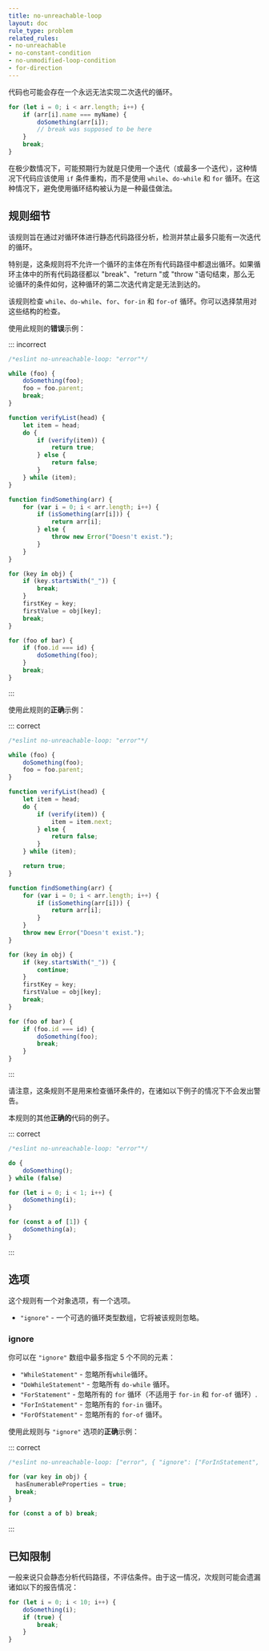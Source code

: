 ```yaml
---
title: no-unreachable-loop
layout: doc
rule_type: problem
related_rules:
- no-unreachable
- no-constant-condition
- no-unmodified-loop-condition
- for-direction
---
```


代码也可能会存在一个永远无法实现二次迭代的循环。

```js
for (let i = 0; i < arr.length; i++) {
    if (arr[i].name === myName) {
        doSomething(arr[i]);
        // break was supposed to be here
    }
    break;
}
```

在极少数情况下，可能预期行为就是只使用一个迭代（或最多一个迭代），这种情况下代码应该使用 `if` 条件重构，而不是使用 `while`、`do-while` 和 `for` 循环。在这种情况下，避免使用循环结构被认为是一种最佳做法。

## 规则细节

该规则旨在通过对循环体进行静态代码路径分析，检测并禁止最多只能有一次迭代的循环。

特别是，这条规则将不允许一个循环的主体在所有代码路径中都退出循环。如果循环主体中的所有代码路径都以 "break"、"return "或 "throw "语句结束，那么无论循环的条件如何，这种循环的第二次迭代肯定是无法到达的。

该规则检查 `while`、`do-while`、`for`、`for-in` 和 `for-of` 循环。你可以选择禁用对这些结构的检查。

使用此规则的**错误**示例：

::: incorrect

```js
/*eslint no-unreachable-loop: "error"*/

while (foo) {
    doSomething(foo);
    foo = foo.parent;
    break;
}

function verifyList(head) {
    let item = head;
    do {
        if (verify(item)) {
            return true;
        } else {
            return false;
        }
    } while (item);
}

function findSomething(arr) {
    for (var i = 0; i < arr.length; i++) {
        if (isSomething(arr[i])) {
            return arr[i];
        } else {
            throw new Error("Doesn't exist.");
        }
    }
}

for (key in obj) {
    if (key.startsWith("_")) {
        break;
    }
    firstKey = key;
    firstValue = obj[key];
    break;
}

for (foo of bar) {
    if (foo.id === id) {
        doSomething(foo);
    }
    break;
}
```

:::

使用此规则的**正确**示例：

::: correct

```js
/*eslint no-unreachable-loop: "error"*/

while (foo) {
    doSomething(foo);
    foo = foo.parent;
}

function verifyList(head) {
    let item = head;
    do {
        if (verify(item)) {
            item = item.next;
        } else {
            return false;
        }
    } while (item);

    return true;
}

function findSomething(arr) {
    for (var i = 0; i < arr.length; i++) {
        if (isSomething(arr[i])) {
            return arr[i];
        }
    }
    throw new Error("Doesn't exist.");
}

for (key in obj) {
    if (key.startsWith("_")) {
        continue;
    }
    firstKey = key;
    firstValue = obj[key];
    break;
}

for (foo of bar) {
    if (foo.id === id) {
        doSomething(foo);
        break;
    }
}
```

:::

请注意，这条规则不是用来检查循环条件的，在诸如以下例子的情况下不会发出警告。

本规则的其他**正确的**代码的例子。

::: correct

```js
/*eslint no-unreachable-loop: "error"*/

do {
    doSomething();
} while (false)

for (let i = 0; i < 1; i++) {
    doSomething(i);
}

for (const a of [1]) {
    doSomething(a);
}
```

:::

## 选项

这个规则有一个对象选项，有一个选项。

* `"ignore"` - 一个可选的循环类型数组，它将被该规则忽略。

### ignore

你可以在 `"ignore"` 数组中最多指定 5 个不同的元素：

* `"WhileStatement"` - 忽略所有`while`循环。
* `"DoWhileStatement"` - 忽略所有 `do-while` 循环。
* `"ForStatement"` - 忽略所有的 `for` 循环（不适用于 `for-in` 和 `for-of` 循环）.
* `"ForInStatement"` - 忽略所有的 `for-in` 循环。
* `"ForOfStatement"` - 忽略所有的 `for-of` 循环。

使用此规则与 `"ignore"` 选项的**正确**示例：

::: correct

```js
/*eslint no-unreachable-loop: ["error", { "ignore": ["ForInStatement", "ForOfStatement"] }]*/

for (var key in obj) {
  hasEnumerableProperties = true;
  break;
}

for (const a of b) break;
```

:::

## 已知限制

一般来说只会静态分析代码路径，不评估条件。由于这一情况，次规则可能会遗漏诸如以下的报告情况：

```js
for (let i = 0; i < 10; i++) {
    doSomething(i);
    if (true) {
        break;
    }
}
```

